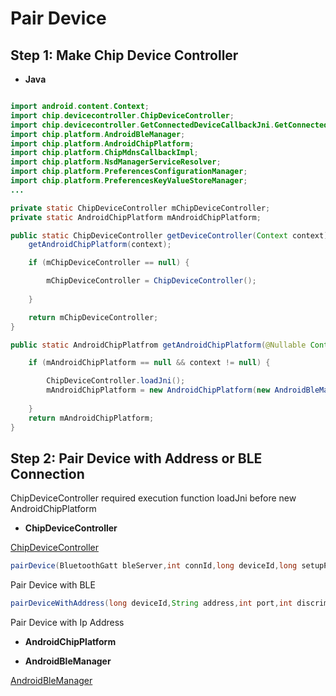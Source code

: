 # __Pair Device__

## __Step 1:__ Make Chip Device Controller

- __Java__

```java

import android.content.Context;
import chip.devicecontroller.ChipDeviceController;
import chip.devicecontroller.GetConnectedDeviceCallbackJni.GetConnectedDeviceCallback;
import chip.platform.AndroidBleManager;
import chip.platform.AndroidChipPlatform;
import chip.platform.ChipMdnsCallbackImpl;
import chip.platform.NsdManagerServiceResolver;
import chip.platform.PreferencesConfigurationManager;
import chip.platform.PreferencesKeyValueStoreManager;
...

private static ChipDeviceController mChipDeviceController;
private static AndroidChipPlatform mAndroidChipPlatform;

public static ChipDeviceController getDeviceController(Context context) {
    getAndroidChipPlatform(context);

    if (mChipDeviceController == null) {

        mChipDeviceController = ChipDeviceController();
      
    }

    return mChipDeviceController;
}

public static AndroidChipPlatfrom getAndroidChipPlatform(@Nullable Context context) {

    if (mAndroidChipPlatform == null && context != null) {

        ChipDeviceController.loadJni();
        mAndroidChipPlatform = new AndroidChipPlatform(new AndroidBleManager(),new PreferencesKeyValueStoreManager(context),new PreferencesConfigurationManager(context),new NsdManagerServiceResolver(context),new ChipMdnsCallbackImpl());
        
    }
    return mAndroidChipPlatform;
}


```

## __Step 2:__ Pair Device with Address or BLE Connection

ChipDeviceController required execution function loadJni before new AndroidChipPlatform

- __ChipDeviceController__

[ChipDeviceController](https://github.com/project-chip/connectedhomeip/blob/master/src/controller/java/src/chip/devicecontroller/ChipDeviceController.java)

```java
pairDevice(BluetoothGatt bleServer,int connId,long deviceId,long setupPincode,@Nullable byte[] csrNonce,NetworkCredentials networkCredentials);
```

Pair Device with BLE

```java
pairDeviceWithAddress(long deviceId,String address,int port,int discriminator,long pinCode,@Nullable byte[] csrNonce);
```

Pair Device with Ip Address

- __AndroidChipPlatform__


- __AndroidBleManager__

[AndroidBleManager](https://github.com/project-chip/connectedhomeip/blob/master/src/platform/android/java/chip/platform/AndroidBleManager.java)
